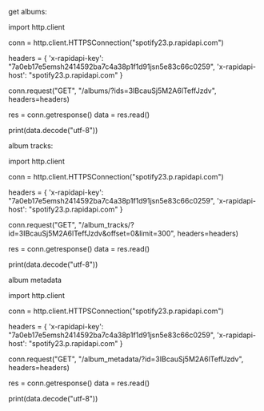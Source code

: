 get albums: 

import http.client

conn = http.client.HTTPSConnection("spotify23.p.rapidapi.com")

headers = {
    'x-rapidapi-key': "7a0eb17e5emsh2414592ba7c4a38p1f1d91jsn5e83c66c0259",
    'x-rapidapi-host': "spotify23.p.rapidapi.com"
}

conn.request("GET", "/albums/?ids=3IBcauSj5M2A6lTeffJzdv", headers=headers)

res = conn.getresponse()
data = res.read()

print(data.decode("utf-8"))


album tracks: 

import http.client

conn = http.client.HTTPSConnection("spotify23.p.rapidapi.com")

headers = {
    'x-rapidapi-key': "7a0eb17e5emsh2414592ba7c4a38p1f1d91jsn5e83c66c0259",
    'x-rapidapi-host': "spotify23.p.rapidapi.com"
}

conn.request("GET", "/album_tracks/?id=3IBcauSj5M2A6lTeffJzdv&offset=0&limit=300", headers=headers)

res = conn.getresponse()
data = res.read()

print(data.decode("utf-8"))



album metadata

import http.client

conn = http.client.HTTPSConnection("spotify23.p.rapidapi.com")

headers = {
    'x-rapidapi-key': "7a0eb17e5emsh2414592ba7c4a38p1f1d91jsn5e83c66c0259",
    'x-rapidapi-host': "spotify23.p.rapidapi.com"
}

conn.request("GET", "/album_metadata/?id=3IBcauSj5M2A6lTeffJzdv", headers=headers)

res = conn.getresponse()
data = res.read()

print(data.decode("utf-8"))




